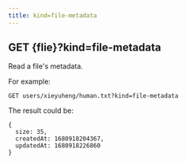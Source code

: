 ```yaml
---
title: kind=file-metadata
---
```


## GET {flie}?kind=file-metadata

Read a file's metadata.

For example:

```
GET users/xieyuheng/human.txt?kind=file-metadata
```

The result could be:

```
{
  size: 35,
  createdAt: 1680918204367,
  updatedAt: 1680918226860
}
```
